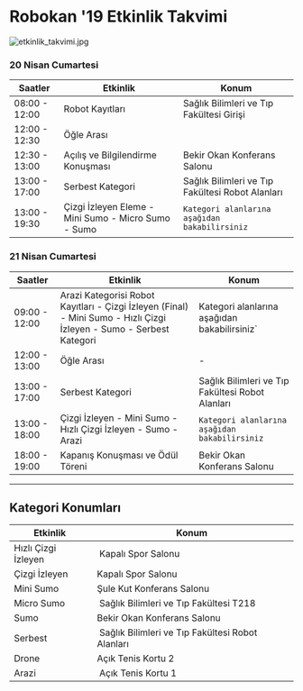 

# Robokan '19 Etkinlik Takvimi

![etkinlik_takvimi.jpg](etkinlik_takvimi.jpg)

### 20 Nisan Cumartesi



| Saatler | Etkinlik | Konum |
----------------|----------|-------
| 08:00 - 12:00 | Robot Kayıtları | Sağlık Bilimleri ve Tıp Fakültesi Girişi |
| 12:00 - 12:30 | Öğle Arası |  |
| 12:30 - 13:00 | Açılış ve Bilgilendirme Konuşması | Bekir Okan Konferans Salonu |
| 13:00 - 17:00 | Serbest Kategori | Sağlık Bilimleri ve Tıp Fakültesi Robot Alanları |
| 13:00 - 19:30 | Çizgi İzleyen Eleme - Mini Sumo - Micro Sumo - Sumo | `Kategori alanlarına aşağıdan bakabilirsiniz` |



### 21 Nisan Cumartesi

| Saatler | Etkinlik | Konum |
----------------|----------|--------
| 09:00 - 12:00 | Arazi Kategorisi Robot Kayıtları - Çizgi İzleyen (Final) - Mini Sumo - Hızlı Çizgi İzleyen - Sumo - Serbest Kategori | Kategori alanlarına aşağıdan bakabilirsiniz` |
| 12:00 - 13:00 | Öğle Arası | - |
| 13:00 - 17:00 | Serbest Kategori | Sağlık Bilimleri ve Tıp Fakültesi Robot Alanları |
| 13:00 - 18:00 | Çizgi İzleyen - Mini Sumo - Hızlı Çizgi İzleyen - Sumo - Arazi | `Kategori alanlarına aşağıdan bakabilirsiniz` |
| 18:00 - 19:00 | Kapanış Konuşması ve Ödül Töreni | Bekir Okan Konferans Salonu |


--------

## Kategori Konumları

| Etkinlik | Konum |
-----------|-------
| Hızlı Çizgi İzleyen | Kapalı Spor Salonu |
| Çizgi İzleyen | Kapalı Spor Salonu |
| Mini Sumo | Şule Kut Konferans Salonu |
| Micro Sumo | Sağlık Bilimleri ve Tıp Fakültesi T218 |
| Sumo | Bekir Okan Konferans Salonu |
| Serbest | Sağlık Bilimleri ve Tıp Fakültesi Robot Alanları |
| Drone | Açık Tenis Kortu 2 |
| Arazi | Açık Tenis Kortu 1 |
